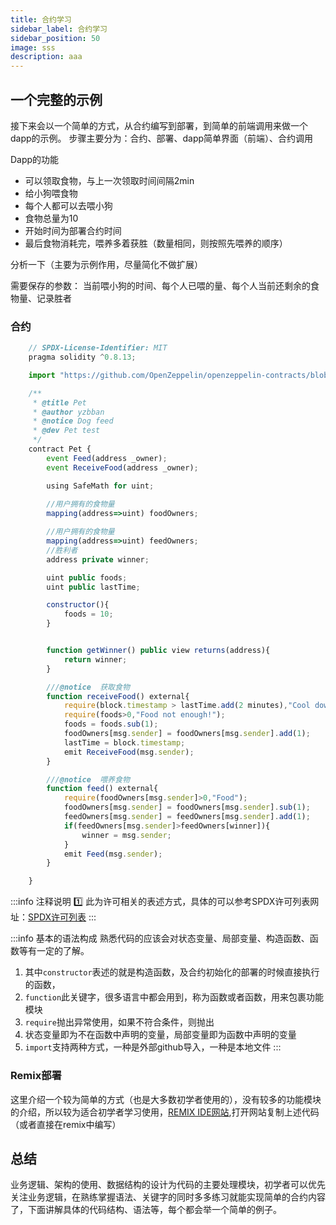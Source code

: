 ```yaml
---
title: 合约学习
sidebar_label: 合约学习
sidebar_position: 50
image: sss
description: aaa
---
```

## 一个完整的示例

  接下来会以一个简单的方式，从合约编写到部署，到简单的前端调用来做一个dapp的示例。
  步骤主要分为：合约、部署、dapp简单界面（前端）、合约调用
  
  Dapp的功能
  - 可以领取食物，与上一次领取时间间隔2min
  - 给小狗喂食物
  - 每个人都可以去喂小狗
  - 食物总量为10
  - 开始时间为部署合约时间
  - 最后食物消耗完，喂养多着获胜（数量相同，则按照先喂养的顺序）


分析一下（主要为示例作用，尽量简化不做扩展）

需要保存的参数：
当前喂小狗的时间、每个人已喂的量、每个人当前还剩余的食物量、记录胜者


### 合约
```js
    // SPDX-License-Identifier: MIT
    pragma solidity ^0.8.13;

    import "https://github.com/OpenZeppelin/openzeppelin-contracts/blob/release-v4.0/contracts/utils/math/SafeMath.sol";

    /** 
     * @title Pet
     * @author yzbban
     * @notice Dog feed
     * @dev Pet test
     */
    contract Pet {
        event Feed(address _owner);
        event ReceiveFood(address _owner);

        using SafeMath for uint;
    
        //用户拥有的食物量
        mapping(address=>uint) foodOwners;

        //用户拥有的食物量
        mapping(address=>uint) feedOwners;
        //胜利者
        address private winner;

        uint public foods;
        uint public lastTime;

        constructor(){
            foods = 10;
        }


        function getWinner() public view returns(address){
            return winner;
        }

        ///@notice  获取食物
        function receiveFood() external{
            require(block.timestamp > lastTime.add(2 minutes),"Cool down");
            require(foods>0,"Food not enough!");
            foods = foods.sub(1);
            foodOwners[msg.sender] = foodOwners[msg.sender].add(1);
            lastTime = block.timestamp;
            emit ReceiveFood(msg.sender);
        }

        ///@notice  喂养食物
        function feed() external{
            require(foodOwners[msg.sender]>0,"Food");
            foodOwners[msg.sender] = foodOwners[msg.sender].sub(1);
            feedOwners[msg.sender] = feedOwners[msg.sender].add(1);
            if(feedOwners[msg.sender]>feedOwners[winner]){
                winner = msg.sender;
            }
            emit Feed(msg.sender);
        }

    }

```


:::info
注释说明
1️⃣ 此为许可相关的表述方式，具体的可以参考SPDX许可列表网址：[SPDX许可列表](https://spdx.org/licenses/)
:::
   

:::info
基本的语法构成
熟悉代码的应该会对状态变量、局部变量、构造函数、函数等有一定的了解。
1. 其中`constructor`表述的就是构造函数，及合约初始化的部署的时候直接执行的函数，
2. `function`此关键字，很多语言中都会用到，称为函数或者函数，用来包裹功能模块
3. `require`抛出异常使用，如果不符合条件，则抛出
4. 状态变量即为不在函数中声明的变量，局部变量即为函数中声明的变量
5. `import`支持两种方式，一种是外部github导入，一种是本地文件
:::

### Remix部署

这里介绍一个较为简单的方式（也是大多数初学者使用的），没有较多的功能模块的介绍，所以较为适合初学者学习使用，[REMIX IDE网站]("https://remix.ethereum.org/"),打开网站复制上述代码（或者直接在remix中编写）


## 总结

  业务逻辑、架构的使用、数据结构的设计为代码的主要处理模块，初学者可以优先关注业务逻辑，在熟练掌握语法、关键字的同时多多练习就能实现简单的合约内容了，下面讲解具体的代码结构、语法等，每个都会举一个简单的例子。